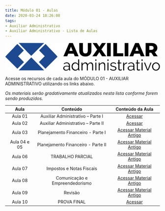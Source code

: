```yaml
---
title: Módulo 01 - Aulas
date: 2020-03-24 18:26:08
tags:
- Auxiliar Administrativo
- Auxiliar Administrativo - Lista de Aulas
---
```


<img src="../../../assets/media/img/cursos/logo-auxiliar-administrativo-01.png" alt="Auxiliar Administrativo" title="Auxiliar Administrativo" class="img-50  bg-white">

Acesse os recursos de cada aula do MÓDULO 01 - AUXILIAR ADMINISTRATIVO utilizando os links abaixo.

*Os materiais serão gradativamente atualizados nesta lista conforme forem sendo produzidos.*

| Aula    | Conteúdo                            | Conteúdo da Aula |
| :-----: | :-----:                             | :-----:          |
| Aula 01 | Auxiliar Administrativo – Parte I   | [Acessar](../aulas/aula-01) | 
| Aula 02 | Auxiliar Administrativo – Parte II  | [Acessar](../aulas/aula-02) |
| Aula 03 | Planejamento Financeiro - Parte I   | <a href="../../../assets/content/administracao/modulo-01/03 - Resumo - Aula 03.pdf" target="_blank"><i class="icofont-download"></i> Acessar Material Antigo</a> | 
| Aula 04 e 05 | Planejamento Financeiro - Parte II  | <a href="../../../assets/content/administracao/modulo-01/04 - Resumo - Aula 04 e 05.pdf" target="_blank"><i class="icofont-download"></i> Acessar Material Antigo</a> | 
| Aula 06 | TRABALHO PARCIAL                    | <a href="../../../assets/content/administracao/modulo-01/05 - Revisão - Aulas 01 a 05.pdf" target="_blank"><i class="icofont-download"></i> Acessar Material Antigo</a> | 
| Aula 07 | Impostos e Notas Fiscais            | <a href="../../../assets/content/administracao/modulo-01/07 - Resumo - Aula 07.pdf" target="_blank"><i class="icofont-download"></i> Acessar Material Antigo</a> | 
| Aula 08 | Comunicação e Empreendedorismo      | <a href="../../../assets/content/administracao/modulo-01/08 - Resumo - Aula 08.pdf" target="_blank"><i class="icofont-download"></i> Acessar Material Antigo</a>| 
| Aula 09 | Revisão                             | <a href="../../../assets/content/administracao/modulo-01/09 - Revisão - Aulas 01 a 08.pdf" target="_blank"><i class="icofont-download"></i> Acessar Material Antigo</a> | 
| Aula 10 | PROVA FINAL                         | [Acessar](../provas-anteriores) | 